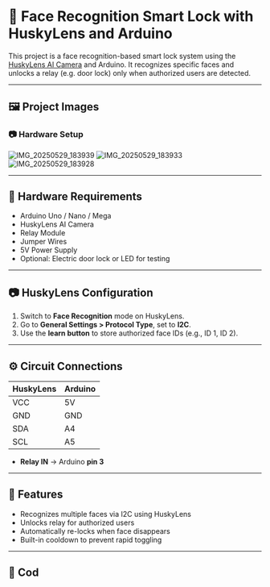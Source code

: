 # 🔐 Face Recognition Smart Lock with HuskyLens and Arduino

This project is a face recognition-based smart lock system using the [HuskyLens AI Camera](https://www.dfrobot.com/product-1922.html) and Arduino. It recognizes specific faces and unlocks a relay (e.g. door lock) only when authorized users are detected.

---

## 🖼️ Project Images

### 📷 Hardware Setup

![IMG_20250529_183939](https://github.com/user-attachments/assets/64b04b08-6b05-4aa6-bd30-f98015453d13)
![IMG_20250529_183933](https://github.com/user-attachments/assets/b3b27a76-6ace-486f-b10d-32975b485d96)
![IMG_20250529_183928](https://github.com/user-attachments/assets/7839d31a-99d2-4bb4-8633-12f262e1744f)



---

## 🧰 Hardware Requirements

- Arduino Uno / Nano / Mega
- HuskyLens AI Camera
- Relay Module
- Jumper Wires
- 5V Power Supply
- Optional: Electric door lock or LED for testing

---

## 📷 HuskyLens Configuration

1. Switch to **Face Recognition** mode on HuskyLens.
2. Go to **General Settings > Protocol Type**, set to **I2C**.
3. Use the **learn button** to store authorized face IDs (e.g., ID 1, ID 2).

---

## ⚙️ Circuit Connections

| HuskyLens | Arduino |
|-----------|---------|
| VCC       | 5V      |
| GND       | GND     |
| SDA       | A4      |
| SCL       | A5      |

- **Relay IN** → Arduino **pin 3**

---

## 🧠 Features

- Recognizes multiple faces via I2C using HuskyLens
- Unlocks relay for authorized users
- Automatically re-locks when face disappears
- Built-in cooldown to prevent rapid toggling

---

## 🧾 Cod
